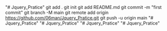 "# Jquery_Pratice"  git add . git init git add README.md git commit -m "first commit" git branch -M main git remote add origin https://github.com/06man/Jquery_Pratice.git git push -u origin main
"# Jquery_Pratice" 
"# Jquery_Pratice" 
"# Jquery_Pratice" 
"# Jquery_Pratice" 
